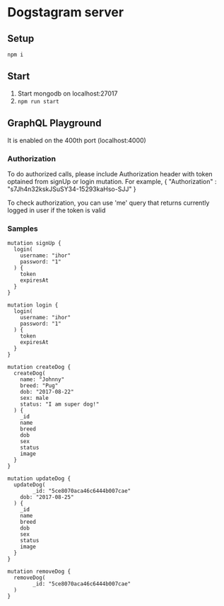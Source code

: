 # Dogstagram server

## Setup

`npm i`

## Start

1. Start mongodb on localhost:27017
2. `npm run start`

## GraphQL Playground

It is enabled on the 400th port (localhost:4000)

### Authorization

To do authorized calls, please include Authorization header with token optained from signUp or login mutation.
For example, { "Authorization" : "s7Jh4n32kskJSuSY34-15293kaHso-SJJ" }

To check authorization, you can use 'me' query that returns currently logged in user if the token is valid


### Samples


```
mutation signUp {
  login(
    username: "ihor"
    password: "1"
  ) {
    token
    expiresAt
  }
}
```


```
mutation login {
  login(
    username: "ihor"
    password: "1"
  ) {
    token
    expiresAt
  }
}
```

```
mutation createDog {
  createDog(
    name: "Johnny"
    breed: "Pug"
    dob: "2017-08-22"
    sex: male
    status: "I am super dog!"
  ) {
    _id
    name
    breed
    dob
    sex
    status
    image
  }
}
```

```
mutation updateDog {
  updateDog(
		_id: "5ce8070aca46c6444b007cae"
    dob: "2017-08-25"
  ) {
    _id
    name
    breed
    dob
    sex
    status
    image
  }
}
```

```
mutation removeDog {
  removeDog(
		_id: "5ce8070aca46c6444b007cae"
  )
}
```
